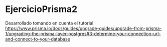# EjercicioPrisma2
Desarrollado tomando en cuenta el tutorial https://www.prisma.io/docs/guides/upgrade-guides/upgrade-from-prisma-1/upgrading-the-prisma-layer-postgres#3-determine-your-connection-url-and-connect-to-your-database
